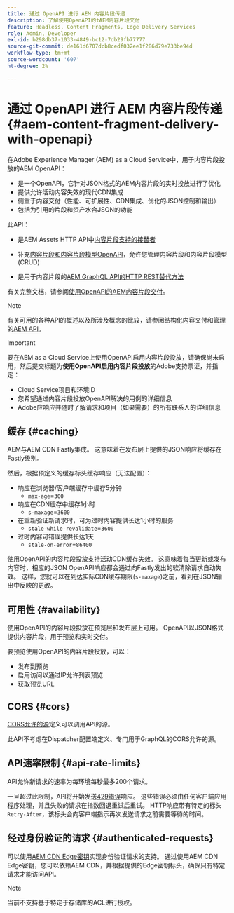 ```yaml
---
title: 通过 OpenAPI 进行 AEM 内容片段传递
description: 了解使用OpenAPI的tAEM内容片段交付
feature: Headless, Content Fragments, Edge Delivery Services
role: Admin, Developer
exl-id: b298db37-1033-4849-bc12-7db29fb77777
source-git-commit: de161d6707dcb8cedf032ee1f286d79e733be94d
workflow-type: tm+mt
source-wordcount: '607'
ht-degree: 2%

---
```



# 通过 OpenAPI 进行 AEM 内容片段传递 {#aem-content-fragment-delivery-with-openapi}

在Adobe Experience Manager (AEM) as a Cloud Service中，用于内容片段投放的AEM OpenAPI：

* 是一个OpenAPI，它针对JSON格式的AEM内容片段的实时投放进行了优化
* 提供允许活动内容失效的现代CDN集成
* 侧重于内容交付（性能、可扩展性、CDN集成、优化的JSON控制和输出）
* 包括为引用的片段和资产水合JSON的功能

此API：

* 是AEM Assets HTTP API中[内容片段支持的接替者](/help/assets/content-fragments/assets-api-content-fragments.md)

* 补充[内容片段和内容片段模型OpenAPI](/help/headless/content-fragment-openapis.md)，允许您管理内容片段和内容片段模型(CRUD)

* 是用于内容片段的[AEM GraphQL API的HTTP REST替代方法](/help/headless/graphql-api/content-fragments.md)

有关完整文档，请参阅[使用OpenAPI的AEM内容片段交付](https://developer.adobe.com/experience-cloud/experience-manager-apis/api/stable/contentfragments/delivery/)。

>[!NOTE]
>
>有关可用的各种API的概述以及所涉及概念的比较，请参阅结构化内容交付和管理的[AEM API](/help/headless/apis-headless-and-content-fragments.md)。

>[!IMPORTANT]
>
>要在AEM as a Cloud Service上使用OpenAPI启用内容片段投放，请确保尚未启用，然后提交标题为&#x200B;**使用OpenAPI启用内容片段投放**&#x200B;的Adobe支持票证，并指定：
>
>* Cloud Service项目和环境ID
>* 您希望通过内容片段投放OpenAPI解决的用例的详细信息
>* Adobe应响应并随时了解请求和项目（如果需要）的所有联系人的详细信息

## 缓存 {#caching}

AEM与AEM CDN Fastly集成。 这意味着在发布层上提供的JSON响应将缓存在Fastly级别。

然后，根据预定义的缓存标头缓存响应（无法配置）：

* 响应在浏览器/客户端缓存中缓存5分钟
   * `max-age`=`300`
* 响应在CDN缓存中缓存1小时
   * `s-maxage`=`3600`
* 在重新验证新请求时，可为过时内容提供长达1小时的服务
   * `stale-while-revalidate`=`3600`
* 过时内容可错误提供长达1天
   * `stale-on-error`=`86400`

使用OpenAPI的内容片段投放支持活动CDN缓存失效。 这意味着每当更新或发布内容时，相应的JSON OpenAPI响应都会通过向Fastly发出的软清除请求自动失效。 这样，您就可以在到达实际CDN缓存期限(`s-maxage`)之前，看到在JSON输出中反映的更改。

## 可用性 {#availability}

使用OpenAPI的内容片段投放在预览层和发布层上可用。 OpenAPI以JSON格式提供内容片段，用于预览和实时交付。

要预览使用OpenAPI的内容片段投放，可以：

* 发布到预览
* 启用访问以通过IP允许列表预览
* 获取预览URL

## CORS {#cors}

[CORS允许的源](/help/headless/deployment/cross-origin-resource-sharing.md)定义可以调用API的源。

此API不考虑在Dispatcher配置端定义、专门用于GraphQL的CORS允许的源。

## API速率限制 {#api-rate-limits}

API允许新请求的速率为每环境每秒最多200个请求。

一旦超过此限制，API将开始发送[429错误](https://www.rfc-editor.org/rfc/rfc6585#section-4)响应。 这些错误必须由任何客户端应用程序处理，并且失败的请求在指数回退重试后重试。 HTTP响应带有特定的标头`Retry-After`，该标头会向客户端指示再次发送请求之前需要等待的时间。

## 经过身份验证的请求 {#authenticated-requests}

可以使用[AEM CDN Edge密钥](/help/implementing/dispatcher/cdn-credentials-authentication.md)实现身份验证请求的支持。 通过使用AEM CDN Edge密钥，您可以依赖AEM CDN，并根据提供的Edge密钥标头，确保只有特定请求才能访问API。

>[!NOTE]
>
>当前不支持基于特定于存储库的ACL进行授权。

<!-- 
## Limitations {#limitations}
-->
